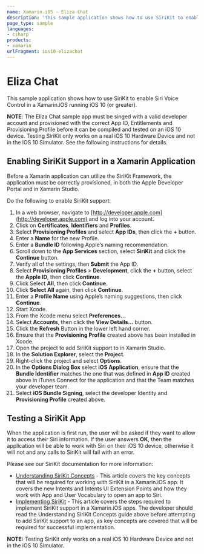 ```yaml
---
name: Xamarin.iOS - Eliza Chat
description: 'This sample application shows how to use SiriKit to enable Siri Voice Control in a Xamarin.iOS running iOS 10 (or greater). NOTE: The Eliza Chat...'
page_type: sample
languages:
- csharp
products:
- xamarin
urlFragment: ios10-elizachat
---
```

# Eliza Chat

This sample application shows how to use SiriKit to enable Siri Voice Control in a Xamarin.iOS running iOS 10 (or greater).

 **NOTE**: The Eliza Chat sample app must be singed with a valid developer account and provisioned with the correct App ID, Entitlements and Provisioning Profile before it can be compiled and tested on an iOS 10 device. Testing SiriKit only works on a real iOS 10 Hardware Device and not in the iOS 10 Simulator. See the following instructions for details.

## Enabling SiriKit Support in a Xamarin Application

Before a Xamarin application can utilize the SiriKit Framework, the application must be correctly provisioned, in both the Apple Developer Portal and in Xamarin Studio.

Do the following to enable SiriKit support:

1. In a web browser, navigate to [http://developer.apple.com](http://developer.apple.com) and log into your account.
2. Click on **Certificates**, **Identifiers** and **Profiles**.
3. Select **Provisioning Profiles** and select **App IDs**, then click the **+** button.
4. Enter a **Name** for the new Profile.
5. Enter a **Bundle ID** following Apple’s naming recommendation.
6. Scroll down to the **App Services** section, select **SiriKit** and click the **Continue** button.
7. Verify all of the settings, then **Submit** the App ID.
8. Select **Provisioning Profiles** > **Development**, click the **+** button, select the **Apple ID**, then click **Continue**.
9. Click Select **All**, then click **Continue**.
10. Click **Select All** again, then click **Continue**.
11. Enter a **Profile Name** using Apple’s naming suggestions, then click **Continue**.
12. Start Xcode.
13. From the Xcode menu select **Preferences…**
14. Select **Accounts**, then click the **View Details…** button.
15. Click the **Refresh** Button in the lower left hand corner.
16. Ensure that the **Provisioning Profile** created above has been installed in Xcode.
17. Open the project to add SiriKit support to in Xamarin Studio.
18. In the **Solution Explorer**, select the **Project**.
19. Right-click the project and select **Options**.
20. In the **Options Dialog Box** select **iOS Application**, ensure that the **Bundle Identifier** matches the one that was defined in **App ID** created above in iTunes Connect for the application and that the Team matches your developer team.
21. Select **iOS Bundle Signing**, select the developer Identity and **Provisioning Profile** created above.

## Testing a SiriKit App

When the application is first run, the user will be asked if they want to allow it to access their Siri information. If the user answers **OK**, then the application will be able to work with Siri on their iOS 10 device, otherwise it will not and any calls to SiriKit will fail with an error.

Please see our SiriKit documentation for more information:

* [Understanding SiriKit Concepts](https://developer.xamarin.com/guides/ios/platform_features/introduction-to-ios10/sirikit/understanding-sirikit/) - This article covers the key concepts that will be required for working with SiriKit in a Xamarin.iOS app. It covers the new Intents and Intents UI Extension Points and how they work with App and User Vocabulary to open an app to Siri.
* [Implementing SiriKit](https://developer.xamarin.com/guides/ios/platform_features/introduction-to-ios10/sirikit/implementing-sirikit/) - This article covers the steps required to implement SiriKit support in a Xamarin.iOS apps. The developer should read the Understanding SiriKit Concepts guide above before attempting to add SiriKit support to an app, as key concepts are covered that will be required for successful implementation.

**NOTE:** Testing SiriKit only works on a real iOS 10 Hardware Device and not in the iOS 10 Simulator.
